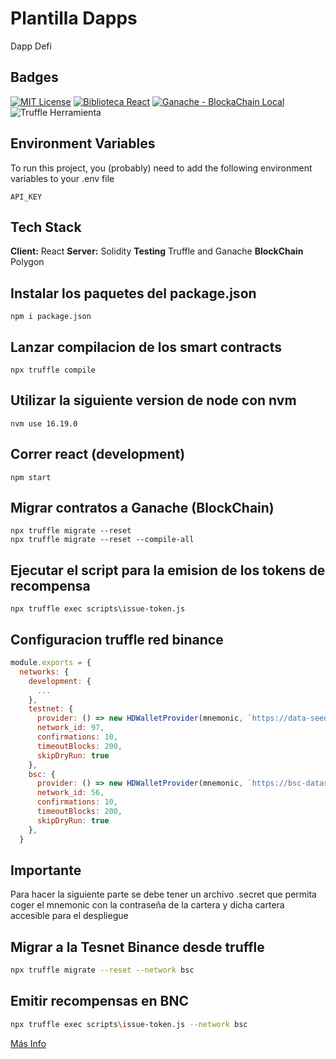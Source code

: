 # Plantilla Dapps

Dapp Defi

## Badges

[![MIT License](https://img.shields.io/badge/License-MIT-green.svg)](https://choosealicense.com/licenses/mit/)
[![Biblioteca React](https://img.shields.io/badge/react-Biblioteca-blue)](https://es.reactjs.org/)
[![Ganache - BlockaChain Local](https://img.shields.io/static/v1?label=ganache&message=BlockaChain%20Local&color=5208F0&logo=ganache)](https://trufflesuite.com/)
![Truffle Herramienta](https://img.shields.io/static/v1?label=Truffle&message=Herramienta&color=5208F0&logo=truffle)

## Environment Variables

To run this project, you (probably) need to add the following environment variables to your .env file

`API_KEY`

## Tech Stack

**Client:** React
**Server:** Solidity
**Testing** Truffle and Ganache
**BlockChain** Polygon

## Instalar los paquetes del package.json

```shell
npm i package.json
```

## Lanzar compilacion de los smart contracts

```shell
npx truffle compile
```

## Utilizar la siguiente version de node con nvm

```shell
nvm use 16.19.0
```

## Correr react (development)

```shell
npm start
```

## Migrar contratos a Ganache (BlockChain)

```shell
npx truffle migrate --reset
npx truffle migrate --reset --compile-all
```

## Ejecutar el script para la emision de los tokens de recompensa

```shell
npx truffle exec scripts\issue-token.js
```

## Configuracion truffle red binance

```JavaScript
module.exports = {
  networks: {
    development: {
      ...
    },
    testnet: {
      provider: () => new HDWalletProvider(mnemonic, `https://data-seed-prebsc-1-s1.binance.org:8545`),
      network_id: 97,
      confirmations: 10,
      timeoutBlocks: 200,
      skipDryRun: true
    },
    bsc: {
      provider: () => new HDWalletProvider(mnemonic, `https://bsc-dataseed1.binance.org`),
      network_id: 56,
      confirmations: 10,
      timeoutBlocks: 200,
      skipDryRun: true
    },
  }
```

## Importante

Para hacer la siguiente parte se debe tener un archivo .secret que permita coger el mnemonic con
la contraseña de la cartera y dicha cartera accesible para el despliegue

## Migrar a la Tesnet Binance desde truffle

```bash
npx truffle migrate --reset --network bsc
```

## Emitir recompensas en BNC

```bash
npx truffle exec scripts\issue-token.js --network bsc
```

[Más Info](https://docs.bnbchain.org/docs/truffle-new/)
